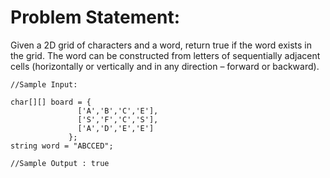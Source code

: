 ﻿# Problem Statement:
		 
Given a 2D grid of characters and a word, return true if the word exists in the grid. 
The word can be constructed from letters of sequentially adjacent cells (horizontally or vertically and in any direction – forward or backward).

```
//Sample Input:

char[][] board = {
          	   ['A','B','C','E'],
          	   ['S','F','C','S'],
          	   ['A','D','E','E']
    		 };
string word = "ABCCED";

//Sample Output : true
```

